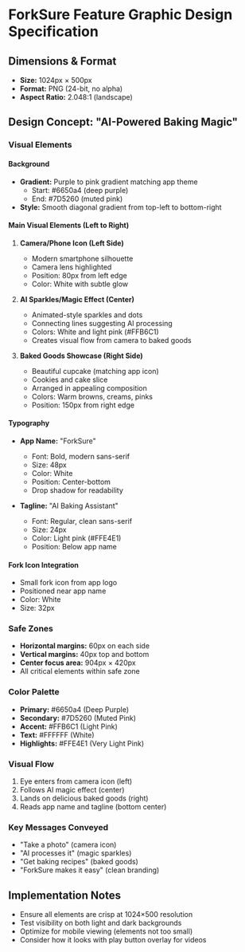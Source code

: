 # ForkSure Feature Graphic Design Specification

## Dimensions & Format
- **Size:** 1024px × 500px
- **Format:** PNG (24-bit, no alpha)
- **Aspect Ratio:** 2.048:1 (landscape)

## Design Concept: "AI-Powered Baking Magic"

### Visual Elements

#### Background
- **Gradient:** Purple to pink gradient matching app theme
  - Start: #6650a4 (deep purple)
  - End: #7D5260 (muted pink)
- **Style:** Smooth diagonal gradient from top-left to bottom-right

#### Main Visual Elements (Left to Right)

1. **Camera/Phone Icon (Left Side)**
   - Modern smartphone silhouette
   - Camera lens highlighted
   - Position: 80px from left edge
   - Color: White with subtle glow

2. **AI Sparkles/Magic Effect (Center)**
   - Animated-style sparkles and dots
   - Connecting lines suggesting AI processing
   - Colors: White and light pink (#FFB6C1)
   - Creates visual flow from camera to baked goods

3. **Baked Goods Showcase (Right Side)**
   - Beautiful cupcake (matching app icon)
   - Cookies and cake slice
   - Arranged in appealing composition
   - Colors: Warm browns, creams, pinks
   - Position: 150px from right edge

#### Typography
- **App Name:** "ForkSure" 
  - Font: Bold, modern sans-serif
  - Size: 48px
  - Color: White
  - Position: Center-bottom
  - Drop shadow for readability

- **Tagline:** "AI Baking Assistant"
  - Font: Regular, clean sans-serif  
  - Size: 24px
  - Color: Light pink (#FFE4E1)
  - Position: Below app name

#### Fork Icon Integration
- Small fork icon from app logo
- Positioned near app name
- Color: White
- Size: 32px

### Safe Zones
- **Horizontal margins:** 60px on each side
- **Vertical margins:** 40px top and bottom
- **Center focus area:** 904px × 420px
- All critical elements within safe zone

### Color Palette
- **Primary:** #6650a4 (Deep Purple)
- **Secondary:** #7D5260 (Muted Pink)
- **Accent:** #FFB6C1 (Light Pink)
- **Text:** #FFFFFF (White)
- **Highlights:** #FFE4E1 (Very Light Pink)

### Visual Flow
1. Eye enters from camera icon (left)
2. Follows AI magic effect (center)
3. Lands on delicious baked goods (right)
4. Reads app name and tagline (bottom center)

### Key Messages Conveyed
- "Take a photo" (camera icon)
- "AI processes it" (magic sparkles)
- "Get baking recipes" (baked goods)
- "ForkSure makes it easy" (clean branding)

## Implementation Notes
- Ensure all elements are crisp at 1024×500 resolution
- Test visibility on both light and dark backgrounds
- Optimize for mobile viewing (elements not too small)
- Consider how it looks with play button overlay for videos 